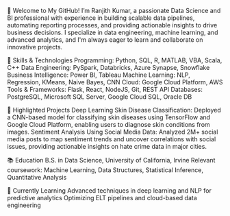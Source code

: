 👋 Welcome to My GitHub!
I’m Ranjith Kumar, a passionate Data Science and BI professional with experience in building scalable data pipelines, automating reporting processes, and providing actionable insights to drive business decisions. I specialize in data engineering, machine learning, and advanced analytics, and I'm always eager to learn and collaborate on innovative projects.

🔧 Skills & Technologies
Programming: Python, SQL, R, MATLAB, VBA, Scala, C++
Data Engineering: PySpark, Databricks, Azure Synapse, Snowflake
Business Intelligence: Power BI, Tableau
Machine Learning: NLP, Regression, KMeans, Naive Bayes, CNN
Cloud: Google Cloud Platform, AWS
Tools & Frameworks: Flask, React, NodeJS, Git, REST API
Databases: PostgreSQL, Microsoft SQL Server, Google Cloud SQL, Oracle DB

📂 Highlighted Projects
Deep Learning Skin Disease Classification: Deployed a CNN-based model for classifying skin diseases using TensorFlow and Google Cloud Platform, enabling users to diagnose skin conditions from images.
Sentiment Analysis Using Social Media Data: Analyzed 2M+ social media posts to map sentiment trends and uncover correlations with social issues, providing actionable insights on hate crime data in major cities.

📚 Education
B.S. in Data Science, University of California, Irvine 
Relevant coursework: Machine Learning, Data Structures, Statistical Inference, Quantitative Analysis

🌱 Currently Learning
Advanced techniques in deep learning and NLP for predictive analytics
Optimizing ELT pipelines and cloud-based data engineering
